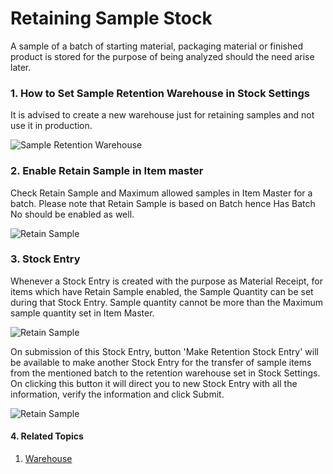 <!-- add-breadcrumbs -->
# Retaining Sample Stock

A sample of a batch of starting material, packaging material or finished product is stored for the purpose of being analyzed should the need arise later.

### 1. How to Set Sample Retention Warehouse in Stock Settings

It is advised to create a new warehouse just for retaining samples and not use it in production.

<img class="screenshot" alt="Sample Retention Warehouse" src="{{docs_base_url}}/assets/img/stock/sample-warehouse.png">

### 2. Enable Retain Sample in Item master

Check Retain Sample and Maximum allowed samples in Item Master for a batch. Please note that Retain Sample is based
on Batch hence Has Batch No should be enabled as well.

<img class="screenshot" alt="Retain Sample" src="{{docs_base_url}}/assets/img/stock/retain-sample.png">

### 3. Stock Entry

Whenever a Stock Entry is created with the purpose as Material Receipt, for items which have Retain Sample enabled, the Sample Quantity can be set during that Stock Entry. Sample quantity cannot be more than the Maximum sample quantity set in Item Master.

<img class="screenshot" alt="Retain Sample" src="{{docs_base_url}}/assets/img/stock/material-receipt-sample.png">

On submission of this Stock Entry, button 'Make Retention Stock Entry' will be available to make another Stock Entry for the transfer of sample items from the mentioned batch to the retention warehouse set in Stock Settings. On clicking this button it will direct you to new Stock Entry with all the information, verify the information and click Submit.

<img class="screenshot" alt="Retain Sample" src="{{docs_base_url}}/assets/img/stock/material-transfer-sample.png">

#### 4. Related Topics
1. [Warehouse](/docs/user/manual/en/stock/warehouse)
